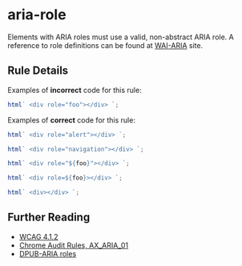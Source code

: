 # aria-role

Elements with ARIA roles must use a valid, non-abstract ARIA role. A reference to role definitions can be found at [WAI-ARIA](https://www.w3.org/TR/wai-aria/#role_definitions) site.

## Rule Details

Examples of **incorrect** code for this rule:

```js
html` <div role="foo"></div> `;
```

Examples of **correct** code for this rule:

```js
html` <div role="alert"></div> `;
```

```js
html` <div role="navigation"></div> `;
```

```js
html` <div role="${foo}"></div> `;
```

```js
html` <div role=${foo}></div> `;
```

```js
html` <div></div> `;
```

## Further Reading

- [WCAG 4.1.2](https://www.w3.org/WAI/WCAG21/Understanding/name-role-value)
- [Chrome Audit Rules, AX_ARIA_01](https://github.com/GoogleChrome/accessibility-developer-tools/wiki/Audit-Rules#ax_aria_01)
- [DPUB-ARIA roles](https://www.w3.org/TR/dpub-aria-1.0/)
